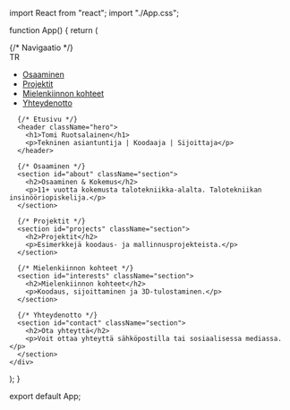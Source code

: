 import React from "react";
import "./App.css";

function App() {
  return (
    <div className="app">
      {/* Navigaatio */}
      <nav className="navbar">
        <div className="logo">TR</div>
        <ul className="nav-links">
          <li><a href="#about">Osaaminen</a></li>
          <li><a href="#projects">Projektit</a></li>
          <li><a href="#interests">Mielenkiinnon kohteet</a></li>
          <li><a href="#contact">Yhteydenotto</a></li>
        </ul>
      </nav>
      
      {/* Etusivu */}
      <header className="hero">
        <h1>Tomi Ruotsalainen</h1>
        <p>Tekninen asiantuntija | Koodaaja | Sijoittaja</p>
      </header>

      {/* Osaaminen */}
      <section id="about" className="section">
        <h2>Osaaminen & Kokemus</h2>
        <p>11+ vuotta kokemusta talotekniikka-alalta. Talotekniikan insinööriopiskelija.</p>
      </section>
      
      {/* Projektit */}
      <section id="projects" className="section">
        <h2>Projektit</h2>
        <p>Esimerkkejä koodaus- ja mallinnusprojekteista.</p>
      </section>
      
      {/* Mielenkiinnon kohteet */}
      <section id="interests" className="section">
        <h2>Mielenkiinnon kohteet</h2>
        <p>Koodaus, sijoittaminen ja 3D-tulostaminen.</p>
      </section>
      
      {/* Yhteydenotto */}
      <section id="contact" className="section">
        <h2>Ota yhteyttä</h2>
        <p>Voit ottaa yhteyttä sähköpostilla tai sosiaalisessa mediassa.</p>
      </section>
    </div>
  );
}

export default App;
